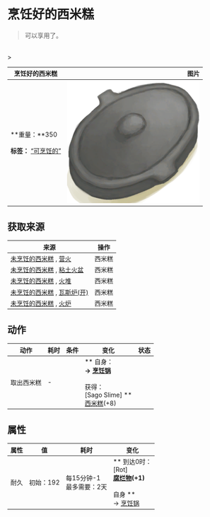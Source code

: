 # 烹饪好的西米糕  
> 可以享用了。  
<br>  
>   
  
  烹饪好的西米糕  |   图片   
 ----  |  ----:   
 **重量：**350<br><br>**标签：**	[“可烹饪的”](tag_Cookable.md)  |  <img decoding="async" src="Sprite/CookingPotClosed.png" href="a.md" style="max-width:300px;max-height:300px;">   
  
## 获取来源  
来源  |  操作  
----  |  ----  
[未烹饪的西米糕](SagoSlimeUncooked.md) , [营火](Campfire.md)  |  西米糕  
[未烹饪的西米糕](SagoSlimeUncooked.md) , [粘土火盆](ClayFirePit.md)  |  西米糕  
[未烹饪的西米糕](SagoSlimeUncooked.md) , [火堆](Fire.md)  |  西米糕  
[未烹饪的西米糕](SagoSlimeUncooked.md) , [瓦斯炉(开)](GasCookerOn.md)  |  西米糕  
[未烹饪的西米糕](SagoSlimeUncooked.md) , [火炉](Stove.md)  |  西米糕  
## 动作  
动作  |  耗时  |  条件  |  变化  |  状态  
----  |  ----  |  ----  |  ----  |  ----  
取出西米糕<br>  |  -  |    |  ** 自身：**<br>→ [烹饪锅](CookingPot.md)<br><br>** 获得： **<br>** [Sago Slime]  **<br>  [西米糕](SagoSlime.md)(+8)<br>  |    
## 属性   
属性  |  值  |  耗时  |  变化  
----  |  ----  |  ----  |  ----  
耐久  |  初始：192  |  每15分钟-1<br>最多需要：2天  |  ** 到达0时： **<br>** [Rot]  **<br>  [腐烂物](RottenRemains.md)(+1)<br><br>** 自身 **<br>→ [烹饪锅](CookingPot.md)  


<script>document.title="烹饪好的西米糕 - 卡牌生存百科 Card Survival Wiki";</script>